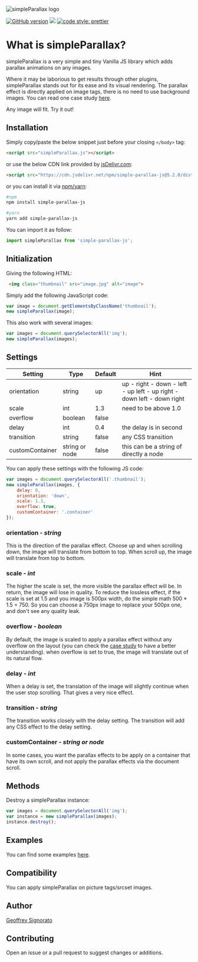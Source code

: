 ![simpleParallax logo](https://simpleparallax.b-cdn.net/images/logo.png)

[![GitHub version](https://badge.fury.io/gh/geosenna%2FsimpleParallax.svg)](https://badge.fury.io/gh/geosenna%2FsimpleParallax)
[![](https://data.jsdelivr.com/v1/package/npm/simple-parallax-js/badge?style=rounded)](https://www.jsdelivr.com/package/npm/simple-parallax-js)
[![code style: prettier](https://img.shields.io/badge/code_style-prettier-ff69b4.svg?style=flat-square)](https://github.com/prettier/prettier)

# What is simpleParallax?

simpleParallax is a very simple and tiny Vanilla JS library which adds parallax animations on any images.

Where it may be laborious to get results through other plugins, simpleParallax stands out for its ease and its visual rendering. The parallax effect is directly applied on image tags, there is no need to use background images. You can read one case study [here](https://medium.com/@geoffrey.signorato/case-study-create-a-parallax-effect-directly-on-img-tags-with-javascript-35b8daf81471).

Any image will fit. Try it out!


## Installation

Simply copy/paste the below snippet just before your closing `</body>` tag:

```html
<script src="simpleParallax.js"></script>
```

or use the below CDN link provided by [jsDelivr.com](https://www.jsdelivr.com/package/npm/simple-parallax-js):

```html
<script src="https://cdn.jsdelivr.net/npm/simple-parallax-js@5.2.0/dist/simpleParallax.min.js"></script>
```

or you can install it via [npm/yarn](https://www.npmjs.com/package/simple-parallax-js):

```sh
#npm
npm install simple-parallax-js

#yarn
yarn add simple-parallax-js
```

You can import it as follow:

```javascript
import simpleParallax from 'simple-parallax-js';
```

## Initialization

Giving the following HTML:

```html
 <img class="thumbnail" src="image.jpg" alt="image">
```

Simply add the following JavaScript code:

```javascript
var image = document.getElementsByClassName('thumbnail');
new simpleParallax(image);
```

This also work with several images:

```javascript
var images = document.querySelectorAll('img');
new simpleParallax(images);
```
## Settings

Setting | Type | Default | Hint
--- | --- | --- | ---
orientation | string | up | up - right - down - left - up left - up right - down left - down right
scale | int | 1.3 | need to be above 1.0
overflow | boolean | false | 
delay | int | 0.4 | the delay is in second
transition | string | false | any CSS transition
customContainer | string or node | false | this can be a string of directly a node

You can apply these settings with the following JS code:

```javascript
var images = document.querySelectorAll('.thumbnail');
new simpleParallax(images, {
    delay: 0,
    orientation: 'down',
    scale: 1.3,
    overflow: true,
    customContainer: '.container'
});
```

### orientation - *string*
This is the direction of the parallax effect. Choose *up* and when scrolling down, the image will translate from bottom to top. When scroll up, the image will translate from top to bottom.

### scale - *int*
The higher the scale is set, the more visible the parallax effect will be. In return, the image will lose in quality. To reduce the lossless effect, if the scale is set at 1.5 and you image is 500px width, do the simple math 500 * 1.5 = 750. So you can choose a 750px image to replace your 500px one, and don't see any quality leak.

### overflow - *boolean*
By default, the image is scaled to apply a parallax effect without any overflow on the layout (you can check the [case study](https://medium.com/@geoffrey.signorato/case-study-create-a-parallax-effect-directly-on-img-tags-with-javascript-35b8daf81471) to have a better understanding). when overflow is set to true, the image will translate out of its natural flow.

### delay - *int*
When a delay is set, the translation of the image will slightly continue when the user stop scrolling. That gives a very nice effect.

### transition - *string*
The transition works closely with the delay setting. The transition will add any CSS effect to the delay setting.

### customContainer - *string or node*
In some cases, you want the parallax effects to be apply on a container that have its own scroll, and not apply the parallax effects via the document scroll.

## Methods
Destroy a simpleParallax instance:

```javascript
var images = document.querySelectorAll('img');
var instance = new simpleParallax(images);
instance.destroy();
```
## Examples
You can find some examples [here](https://simpleparallax.com/#examples).

## Compatibility
You can apply simpleParallax on picture tags/srcset images.

## Author

[Geoffrey Signorato](https://github.com/geosigno/)

## Contributing

Open an issue or a pull request to suggest changes or additions.

